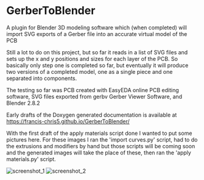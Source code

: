 # GerberToBlender
A plugin for Blender 3D modeling software which (when completed) will import SVG exports of a Gerber file into an accurate virtual model of the PCB

Still a lot to do on this project, but so far it reads in a list of SVG files and sets up the x and y positions and sizes for each layer of the PCB. So basically only step one is completed so far, but eventually it will produce two versions of a completed model, one as a single piece and one separated into components.


The testing so far was PCB created with EasyEDA online PCB editing software, SVG files exported from gerbv Gerber Viewer Software, and Blender 2.8.2


Early drafts of the Doxygen generated documentation is available at https://francis-chris5.github.io/GerberToBlender/ 



With the first draft of the apply materials script done I wanted to put some pictures here. For these images I ran the 'import curves.py' script, had to do the extrusions and modifiers by hand but those scripts will be coming soon and the generated images will take the place of these, then ran the 'apply materials.py' script.

![screenshot_1](https://user-images.githubusercontent.com/50467171/85911989-ef215b80-b7f6-11ea-824b-2f91e12ab948.png)
![screenshot_2](https://user-images.githubusercontent.com/50467171/85911992-f183b580-b7f6-11ea-8711-826e96492884.png)
